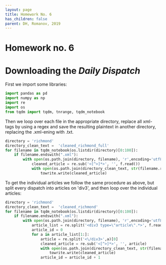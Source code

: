 ```yaml
---
layout: page
title: Homework No. 6
has_children: false
parent: DH, Romanov, 2019
---
```



# Homework no. 6

# Downloading the *Daily Dispatch*
First we import some libraries:

```python
import pandas as pd
import numpy as np
import re
import os
from tqdm import tqdm, tnrange, tqdm_notebook

```

Then we loop over each file in the appropriate directory, replace all xml-tags by using a regex and save the resulting plaintext in another directory, replacing the .xml-ening with .txt.

```python
directory = 'richmond'
directory_clean_text =  'cleaned_richmond_full'
for filename in tqdm_notebook(os.listdir(directory)[0:100]):
    if filename.endswith(".xml"): 
        with open(os.path.join(directory, filename), 'r',encoding='utf8') as f:
            cleaned_article = re.sub('<[^>]*>', '', f.read())
            with open(os.path.join(directory_clean_text, str(filename.replace('.xml','.txt'))), 'w',encoding='utf8') as towrite:
                towrite.write(cleaned_article)
```

To get the individual articles we follow the same procedure as above, but split every dispatch into articles on 'div3', and then loop over the individual articles:

```python
directory = 'richmond'
directory_clean_text =  'cleaned_richmond'
for filename in tqdm_notebook(os.listdir(directory)[0:100]):
    if filename.endswith(".xml"): 
        with open(os.path.join(directory, filename), 'r',encoding='utf8') as f:
            article_list = re.split('<div3 type=\"article\".*>', f.read())
            article_id = 0
            for a in article_list[1:]:
                article = re.split('<\/div3>',a)[0]
                cleaned_article = re.sub('<[^>]*>', '', article)
                with open(os.path.join(directory_clean_text, str(filename.replace('.xml','') +'_'+ str(article_id)+'.txt')), 'w',encoding='utf8') as towrite:
                    towrite.write(cleaned_article)
                article_id = article_id + 1
```